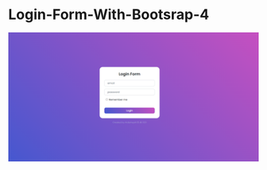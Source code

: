 # Login-Form-With-Bootsrap-4

![Sample Image](https://github.com/ardiansyah25/Login-Form-With-Bootsrap-4/blob/master/login.png)


